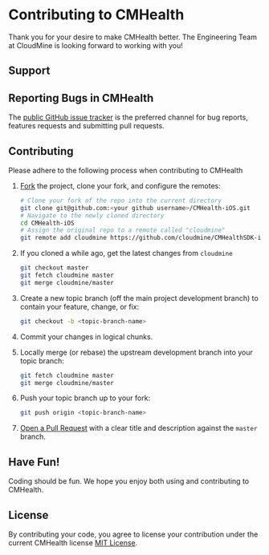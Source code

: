 # Contributing to CMHealth

Thank you for your desire to make CMHealth better.  The Engineering Team at CloudMine
is looking forward to working with you!

## Support


## Reporting Bugs in CMHealth

The [public GitHub issue tracker](https://github.com/cloudmine/CMHealthSDK-iOS/issues) is
the preferred channel for bug reports, features requests and submitting pull requests.


## Contributing

Please adhere to the following process when contributing to CMHealth

1. [Fork](https://help.github.com/fork-a-repo/) the project, clone your fork,
   and configure the remotes:

   ```bash
   # Clone your fork of the repo into the current directory
   git clone git@github.com:<your github username>/CMHealth-iOS.git
   # Navigate to the newly cloned directory
   cd CMHealth-iOS
   # Assign the original repo to a remote called "cloudmine"
   git remote add cloudmine https://github.com/cloudmine/CMHealthSDK-iOS.git
   ```

2. If you cloned a while ago, get the latest changes from `cloudmine`

   ```bash
   git checkout master
   git fetch cloudmine master
   git merge cloudmine/master
   ```

3. Create a new topic branch (off the main project development branch) to
   contain your feature, change, or fix:

   ```bash
   git checkout -b <topic-branch-name>
   ```

4. Commit your changes in logical chunks.

5. Locally merge (or rebase) the upstream development branch into your topic branch:

   ```bash
   git fetch cloudmine master
   git merge cloudmine/master
   ```

6. Push your topic branch up to your fork:

   ```bash
   git push origin <topic-branch-name>
   ```

7. [Open a Pull Request](https://help.github.com/articles/using-pull-requests/)
    with a clear title and description against the `master` branch.


## Have Fun!

Coding should be fun.  We hope you enjoy both using and contributing to CMHealth.


## License

By contributing your code, you agree to license your contribution under the
current CMHealth license [MIT License](LICENSE).
